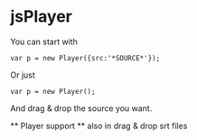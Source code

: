# jsPlayer

You can start with
~~~
var p = new Player({src:'*SOURCE*'});
~~~
Or just
~~~
var p = new Player();
~~~
And drag & drop the source you want.


** Player support ** also in drag & drop srt files